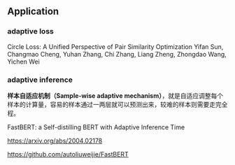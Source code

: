 ## Application

### adaptive loss

Circle Loss: A Unified Perspective of Pair Similarity Optimization
Yifan Sun, Changmao Cheng, Yuhan Zhang, Chi Zhang, Liang Zheng, Zhongdao Wang, Yichen Wei

### adaptive inference 

**样本自适应机制（Sample-wise adaptive mechanism）**，就是自适应调整每个样本的计算量，容易的样本通过一两层就可以预测出来，较难的样本则需要走完全程。

FastBERT: a Self-distilling BERT with Adaptive Inference Time

https://arxiv.org/abs/2004.02178

<https://github.com/autoliuweijie/FastBERT>





